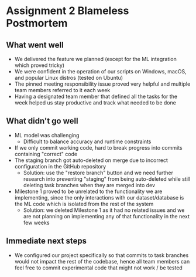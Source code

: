 # Assignment 2 Blameless Postmortem

## What went well
   - We delivered the feature we planned (except for the ML integration which proved tricky)
   - We were confident in the operation of our scripts on Windows, macOS, and popular Linux distros (tested on Ubuntu)
   - The pinned meeting responsibility issue proved very helpful and multiple team members referred to it each week
   - Having a designated team member that defined all the tasks for the week helped us stay productive and track what needed to be done

## What didn't go well
   - ML model was challenging
      - Difficult to balance accuracy and runtime constraints
   - If we only commit working code, hard to break progress into commits containing "correct" code
   - The staging branch got auto-deleted on merge due to incorrect configuration in the GitHub repository
      - Solution: use the "restore branch" button and we need further research into preventing "staging" from being auto-deleted while still deleting task branches when they are merged into dev
   - Milestone 1 proved to be unrelated to the functionality we are implementing, since the only interactions with our dataset/database is the ML code which is isolated from the rest of the system
      - Solution: we deleted Milestone 1 as it had no related issues and we are not planning on implementing any of that functionality in the next few weeks

## Immediate next steps
 - We configured our project specifically so that commits to task branches would not impact the rest of the codebase, hence all team members can feel free to commit experimental code that might not work / be tested
